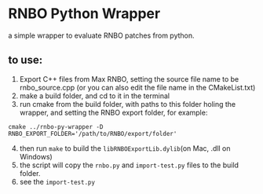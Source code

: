 # RNBO Python Wrapper

a simple wrapper to evaluate RNBO patches from python.

## to use:

1. Export C++ files from Max RNBO, setting the source file name to be rnbo_source.cpp (or you can also edit the file name in the CMakeList.txt)
2. make a build folder, and cd to it in the terminal
3. run cmake from the build folder, with paths to this folder holing the wrapper, and setting the RNBO export folder, for example:
```
cmake ../rnbo-py-wrapper -D RNBO_EXPORT_FOLDER='/path/to/RNBO/export/folder'
```
4. then run `make` to build the `libRNBOExportLib.dylib`(on Mac, .dll on Windows)
5. the script will copy the `rnbo.py` and `import-test.py` files to the build folder.
6. see the `import-test.py`
